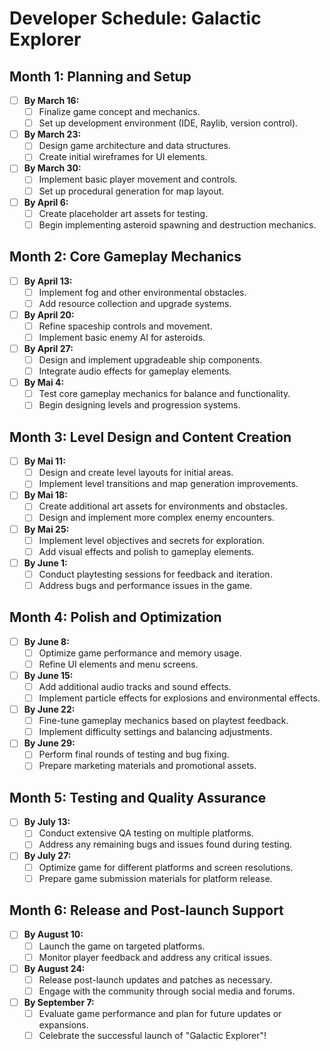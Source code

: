 # Developer Schedule: Galactic Explorer

## Month 1: Planning and Setup
- [ ] **By March 16:**
  - [ ] Finalize game concept and mechanics.
  - [ ] Set up development environment (IDE, Raylib, version control).
- [ ] **By March 23:**
  - [ ] Design game architecture and data structures.
  - [ ] Create initial wireframes for UI elements.
- [ ] **By March 30:**
  - [ ] Implement basic player movement and controls.
  - [ ] Set up procedural generation for map layout.
- [ ] **By April 6:**
  - [ ] Create placeholder art assets for testing.
  - [ ] Begin implementing asteroid spawning and destruction mechanics.

## Month 2: Core Gameplay Mechanics
- [ ] **By April 13:**
  - [ ] Implement fog and other environmental obstacles.
  - [ ] Add resource collection and upgrade systems.
- [ ] **By April 20:**
  - [ ] Refine spaceship controls and movement.
  - [ ] Implement basic enemy AI for asteroids.
- [ ] **By April 27:**
  - [ ] Design and implement upgradeable ship components.
  - [ ] Integrate audio effects for gameplay elements.
- [ ] **By Mai 4:**
  - [ ] Test core gameplay mechanics for balance and functionality.
  - [ ] Begin designing levels and progression systems.

## Month 3: Level Design and Content Creation
- [ ] **By Mai 11:**
  - [ ] Design and create level layouts for initial areas.
  - [ ] Implement level transitions and map generation improvements.
- [ ] **By Mai 18:**
  - [ ] Create additional art assets for environments and obstacles.
  - [ ] Design and implement more complex enemy encounters.
- [ ] **By Mai 25:**
  - [ ] Implement level objectives and secrets for exploration.
  - [ ] Add visual effects and polish to gameplay elements.
- [ ] **By June 1:**
  - [ ] Conduct playtesting sessions for feedback and iteration.
  - [ ] Address bugs and performance issues in the game.

## Month 4: Polish and Optimization
- [ ] **By June 8:**
  - [ ] Optimize game performance and memory usage.
  - [ ] Refine UI elements and menu screens.
- [ ] **By June 15:**
  - [ ] Add additional audio tracks and sound effects.
  - [ ] Implement particle effects for explosions and environmental effects.
- [ ] **By June 22:**
  - [ ] Fine-tune gameplay mechanics based on playtest feedback.
  - [ ] Implement difficulty settings and balancing adjustments.
- [ ] **By June 29:**
  - [ ] Perform final rounds of testing and bug fixing.
  - [ ] Prepare marketing materials and promotional assets.

## Month 5: Testing and Quality Assurance
- [ ] **By July 13:**
  - [ ] Conduct extensive QA testing on multiple platforms.
  - [ ] Address any remaining bugs and issues found during testing.
- [ ] **By July 27:**
  - [ ] Optimize game for different platforms and screen resolutions.
  - [ ] Prepare game submission materials for platform release.

## Month 6: Release and Post-launch Support
- [ ] **By August 10:**
  - [ ] Launch the game on targeted platforms.
  - [ ] Monitor player feedback and address any critical issues.
- [ ] **By August 24:**
  - [ ] Release post-launch updates and patches as necessary.
  - [ ] Engage with the community through social media and forums.
- [ ] **By September 7:**
  - [ ] Evaluate game performance and plan for future updates or expansions.
  - [ ] Celebrate the successful launch of "Galactic Explorer"!
